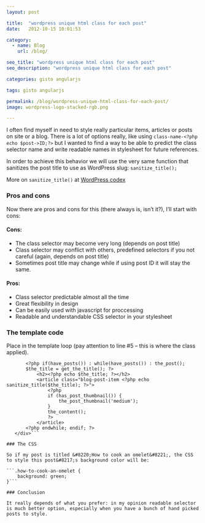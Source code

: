 ```yaml
---
layout: post

title:  "wordpress unique html class for each post"
date:   2012-10-15 10:01:53

category:
  - name: Blog
    url: /blog/

seo_title: "wordpress unique html class for each post"
seo_description: "wordpress unique html class for each post"

categories: gisto angularjs

tags: gisto angularjs

permalink: /blog/wordpress-unique-html-class-for-each-post/
image: wordpress-logo-stacked-rgb.png

---
```


I often find myself in need to style really particular items, articles or posts on site or a blog. There is a lot of options really, like using `class-name-<?php echo $post->ID;?>` but I wanted to find a way to be able to predict the class selector name and write readable names in stylesheet for future references.

In order to achieve this behavior we will use the very same function that sanitizes the post title to use as WordPress slug: `sanitize_title();`

More on `sanitize_title()` at <a href="http://codex.wordpress.org/Function_Reference/sanitize_title" target="_blank">WordPress codex</a>

### Pros and cons

Now there are pros and cons for this (there always is, isn&#8217;t it?), I&#8217;ll start with cons:

#### Cons:

*   The class selector may become very long (depends on post title)
*   Class selector may conflict with others, predefined selectors if you not careful (again, depends on post title)
*   Sometimes post title may change while if using post ID it will stay the same.

#### Pros:

*   Class selector predictable almost all the time
*   Great flexibility in design
*   Can be easily used with javascript for proccessing
*   Readable and understandable CSS selector in your stylesheet

### The template code

Place in the template loop (pay attention to line #5 &#8211; this is where the class applied).

```<div class="blog-posts-wrapper">
       <?php if(have_posts()) : while(have_posts()) : the_post();
       $the_title = get_the_title(); ?>
           <h2><?php echo $the_title; ?></h2>
           <article class="blog-post-item <?php echo sanitize_title($the_title); ?>">
               <?php
               if (has_post_thumbnail()) {
                   the_post_thumbnail('medium');
               }
               the_content();
               ?>
           </article>
       <?php endwhile; endif; ?>
   </div>```

### The CSS

So if my post is titled &#8220;How to cook an omelet&#8221;, the CSS to style this post&#8217;s background color will be:

```.how-to-cook-an-omelet {
    background: green;
}```

### Conclusion

It really depends of what you prefer: in my opinion readable selector is much better option, especially when you have a bunch of hand picked posts to style.